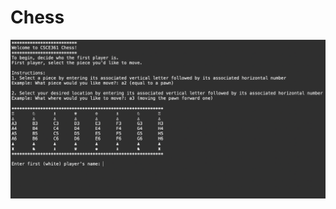 #   Chess

![alt text](https://github.com/rubyaguilar/Terminal_Chess/blob/main/src/main/java/edu/unl/cse/csce361/chess_welcome.png?raw=true)

